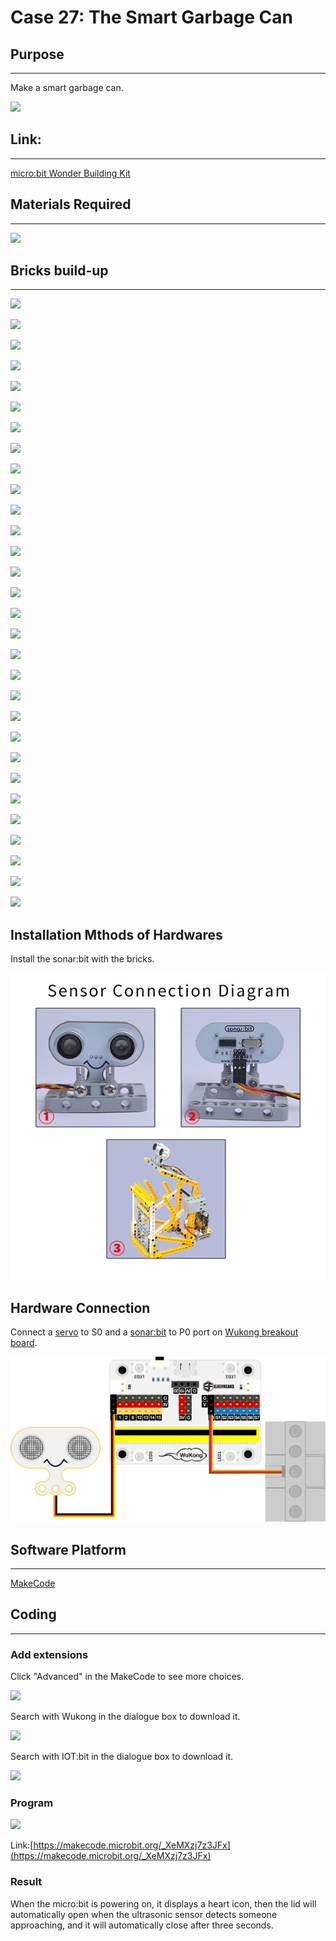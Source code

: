 # Case 27: The Smart Garbage Can

## Purpose
---
Make a smart garbage can.
 
![](./images/Wonder-Building-Kit-case-27-01.png)

## Link: 
---
[micro:bit Wonder Building Kit](https://www.elecfreaks.com/micro-bit-wonder-building-kit-without-micro-bit-board.html)

## Materials Required
---
![](./images/Wonder-Building-Kit-step-case-27-01.png)

## Bricks build-up
---

![](./images/Wonder-Building-Kit-step-case-27-02.png)

![](./images/Wonder-Building-Kit-step-case-27-03.png)

![](./images/Wonder-Building-Kit-step-case-27-04.png)

![](./images/Wonder-Building-Kit-step-case-27-05.png)

![](./images/Wonder-Building-Kit-step-case-27-06.png)

![](./images/Wonder-Building-Kit-step-case-27-07.png)

![](./images/Wonder-Building-Kit-step-case-27-08.png)

![](./images/Wonder-Building-Kit-step-case-27-09.png)

![](./images/Wonder-Building-Kit-step-case-27-10.png)

![](./images/Wonder-Building-Kit-step-case-27-11.png)

![](./images/Wonder-Building-Kit-step-case-27-12.png)

![](./images/Wonder-Building-Kit-step-case-27-13.png)

![](./images/Wonder-Building-Kit-step-case-27-14.png)

![](./images/Wonder-Building-Kit-step-case-27-15.png)

![](./images/Wonder-Building-Kit-step-case-27-16.png)

![](./images/Wonder-Building-Kit-step-case-27-17.png)

![](./images/Wonder-Building-Kit-step-case-27-18.png)

![](./images/Wonder-Building-Kit-step-case-27-19.png)

![](./images/Wonder-Building-Kit-step-case-27-20.png)

![](./images/Wonder-Building-Kit-step-case-27-21.png)

![](./images/Wonder-Building-Kit-step-case-27-22.png)

![](./images/Wonder-Building-Kit-step-case-27-23.png)

![](./images/Wonder-Building-Kit-step-case-27-24.png)

![](./images/Wonder-Building-Kit-step-case-27-25.png)

![](./images/Wonder-Building-Kit-step-case-27-26.png)

![](./images/Wonder-Building-Kit-step-case-27-27.png)

![](./images/Wonder-Building-Kit-step-case-27-28.png)

![](./images/Wonder-Building-Kit-step-case-27-29.png)

![](./images/Wonder-Building-Kit-step-case-27-30.png)

![](./images/Wonder-Building-Kit-step-case-27-31.png)

## Installation Mthods of Hardwares

Install the sonar:bit with the bricks. 

![](./images/Wonder-Building-Kit-step-sonar-bit-6.png)

## Hardware Connection

Connect a [servo](https://www.elecfreaks.com/geekservo-2kg-360-degrees-compatible-with-lego.html) to S0 and a [sonar:bit](https://www.elecfreaks.com/sonar-bit-for-micro-bit-ultrasonic-sensor-distance-measuring-3v-5v.html) to P0 port on [Wukong breakout board](https://www.elecfreaks.com/wukong-board-with-lego-holder-for-micro-bit.html). 

![](./images/Wonder-Building-Kit-case-27-06.png)

## Software Platform
---
[MakeCode](https://makecode.microbit.org/)

## Coding
---
### Add extensions
Click "Advanced" in the MakeCode to see more choices.
 
![](./images/Wonder-Building-Kit-case-21-02.png)

Search with Wukong in the dialogue box to download it. 

![](./images/Wonder-Building-Kit-case-21-03.png)

Search with IOT:bit in the dialogue box to download it. 

![](./images/Wonder-Building-Kit-case-27-04.png)


### Program
 
![](./images/Wonder-Building-Kit-case-27-05.png)


Link:[https://makecode.microbit.org/_XeMXzj7z3JFx](https://makecode.microbit.org/_XeMXzj7z3JFx)

### Result

When the micro:bit is powering on, it displays a heart icon, then the lid will automatically open when the ultrasonic sensor detects someone approaching, and it will automatically close after three seconds.
